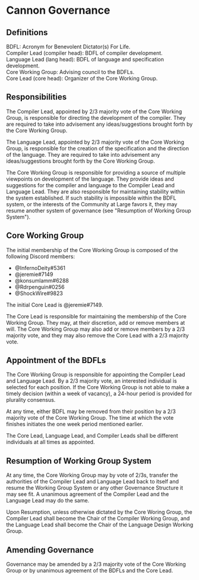 # Cannon Governance

## Definitions

BDFL: Acronym for Benevolent Dictator(s) For Life.  
Compiler Lead (compiler head): BDFL of compiler development.  
Language Lead (lang head): BDFL of language and specification development.  
Core Working Group: Advising council to the BDFLs.  
Core Lead (core head): Organizer of the Core Working Group.

## Responsibilities

The Compiler Lead, appointed by 2/3 majority vote of the Core Working Group, is responsible for directing the development of the compiler. They are required to take into advisement any ideas/suggestions brought forth by the Core Working Group.

The Language Lead, appointed by 2/3 majority vote of the Core Working Group, is responsible for the creation of the specification and the direction of the language. They are required to take into advisement any ideas/suggestions brought forth by the Core Working Group.

The Core Working Group is responsible for providing a source of multiple viewpoints on development of the language. They provide ideas and suggestions for the compiler and language to the Compiler Lead and Language Lead. They are also responsible for maintaining stability within the system established. If such stability is impossible within the BDFL system, or the interests of the Community at Large favors it, they may resume another system of governance (see "Resumption of Working Group System").

## Core Working Group

The initial membership of the Core Working Group is composed of the following Discord members:
* @InfernoDeity#5361
* @jeremie#7149
* @konsumlamm#6288
* @Rdrpenguin#0256
* @ShockWire#9823

The initial Core Lead is @jeremie#7149.

The Core Lead is responsible for maintaining the membership of the Core Working Group. They may, at their discretion, add or remove members at will. The Core Working Group may also add or remove members by a 2/3 majority vote, and they may also remove the Core Lead with a 2/3 majority vote.

## Appointment of the BDFLs

The Core Working Group is responsible for appointing the Compiler Lead and Language Lead. By a 2/3 majority vote, an interested individual is selected for each position. If the Core Working Group is not able to make a timely decision (within a week of vacancy), a 24-hour period is provided for plurality consensus.

At any time, either BDFL may be removed from their position by a 2/3 majority vote of the Core Working Group. The time at which the vote finishes initiates the one week period mentioned earlier.

The Core Lead, Language Lead, and Compiler Leads shall be different individuals at all times as appointed.

## Resumption of Working Group System

At any time, the Core Working Group may by vote of 2/3s, transfer the authorities of the Compiler Lead and Language Lead back to itself and resume the Working Group System or any other Governance Structure it may see fit. A unanimous agreement of the Compiler Lead and the Language Lead may do the same.

Upon Resumption, unless otherwise dictated by the Core Woring Group, the Compiler Lead shall become the Chair of the Compiler Working Group, and the Language Lead shall become the Chair of the Language Design Working Group.

## Amending Governance

Governance may be amended by a 2/3 majority vote of the Core Working Group or by unanimous agreement of the BDFLs and the Core Lead.
